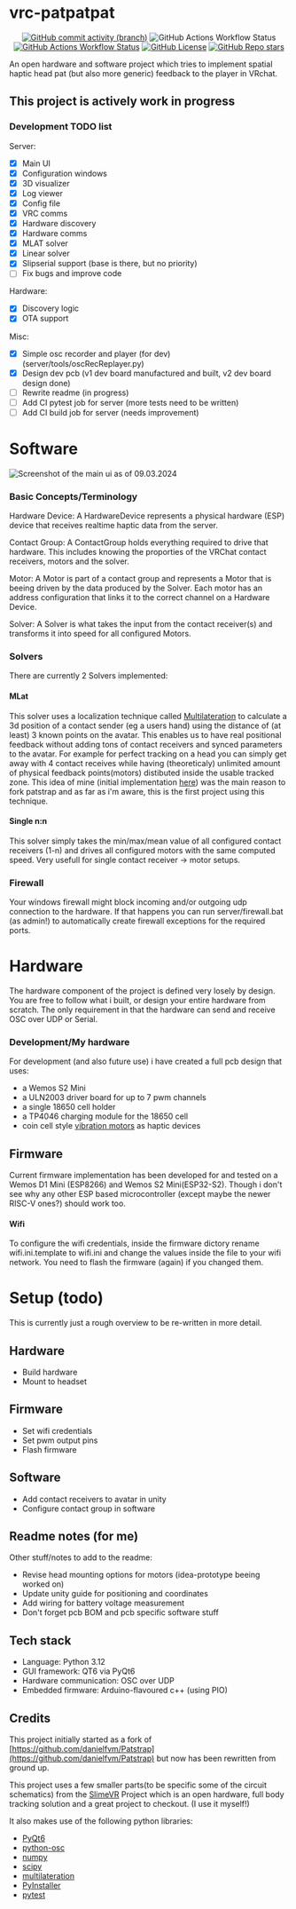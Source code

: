 # vrc-patpatpat

<p align="center">
    <a href="//github.com/lebaston100/vrc-patpatpat/commits/refactor/" alt="Commits"><img alt="GitHub commit activity (branch)" src="https://img.shields.io/github/commit-activity/m/lebaston100/vrc-patpatpat/refactor"></a>
    <img alt="GitHub Actions Workflow Status" src="https://img.shields.io/github/actions/workflow/status/lebaston100/vrc-patpatpat/build.yml?branch=refactor">
    <a href="//github.com/lebaston100/vrc-patpatpat/actions/workflows/test.yaml" alt="test"><img alt="GitHub Actions Workflow Status" src="https://img.shields.io/github/actions/workflow/status/lebaston100/vrc-patpatpat/test.yaml?branch=refactor&label=test"></a>
    <a href="//github.com/lebaston100/vrc-patpatpat?tab=GPL-3.0-1-ov-file#readme" alt="licence"><img alt="GitHub License" src="https://img.shields.io/github/license/lebaston100/vrc-patpatpat"></a>
    <a href="#" alt="stars"><img alt="GitHub Repo stars" src="https://img.shields.io/github/stars/lebaston100/vrc-patpatpat"></a>
</p>

An open hardware and software project which tries to implement spatial haptic head pat (but also more generic) feedback to the player in VRchat.

## This project is actively work in progress

### Development TODO list

Server:

- [x] Main UI
- [x] Configuration windows
- [x] 3D visualizer
- [x] Log viewer
- [x] Config file
- [x] VRC comms
- [x] Hardware discovery
- [x] Hardware comms
- [x] MLAT solver
- [x] Linear solver
- [x] Slipserial support (base is there, but no priority)
- [ ] Fix bugs and improve code

Hardware:

- [x] Discovery logic
- [x] OTA support

Misc:

- [x] Simple osc recorder and player (for dev) (server/tools/oscRecReplayer.py)
- [x] Design dev pcb (v1 dev board manufactured and built, v2 dev board design done)
- [ ] Rewrite readme (in progress)
- [ ] Add CI pytest job for server (more tests need to be written)
- [ ] Add CI build job for server (needs improvement)

# Software

![Screenshot of the main ui as of 09.03.2024](https://raw.githubusercontent.com/lebaston100/vrc-patpatpat/refactor/assets/main-ui-1.jpg)

### Basic Concepts/Terminology

Hardware Device: A HardwareDevice represents a physical hardware (ESP) device that receives realtime haptic data from the server.

Contact Group: A ContactGroup holds everything required to drive that hardware. This includes knowing the proporties of the VRChat contact receivers, motors and the solver.

Motor: A Motor is part of a contact group and represents a Motor that is beeing driven by the data produced by the Solver. Each motor has an address configuration that links it to the correct channel on a Hardware Device.

Solver: A Solver is what takes the input from the contact receiver(s) and transforms it into speed for all configured Motors.

### Solvers

There are currently 2 Solvers implemented:

#### MLat

This solver uses a localization technique called [Multilateration](https://en.wikipedia.org/wiki/Pseudo-range_multilateration) to calculate a 3d position of a contact sender (eg a users hand) using the distance of (at least) 3 known points on the avatar. This enables us to have real positional feedback without adding tons of contact receivers and synced parameters to the avatar. For example for perfect tracking on a head you can simply get away with 4 contact receives while having (theoreticaly) unlimited amount of physical feedback points(motors) distibuted inside the usable tracked zone. This idea of mine (initial implementation [here](https://github.com/lebaston100/vrc-patpatpat/commit/aa33e5e41202b058c82532f4fd79569b7d9bcd51)) was the main reason to fork patstrap and as far as i'm aware, this is the first project using this technique.

#### Single n:n

This solver simply takes the min/max/mean value of all configured contact receivers (1-n) and drives all configured motors with the same computed speed. Very usefull for single contact receiver -> motor setups.

### Firewall

Your windows firewall might block incoming and/or outgoing udp connection to the hardware. If that happens you can run server/firewall.bat (as admin!) to automatically create firewall exceptions for the required ports.

# Hardware

The hardware component of the project is defined very losely by design. You are free to follow what i built, or design your entire hardware from scratch. The only requirement in that the hardware can send and receive OSC over UDP or Serial.

### Development/My hardware

For development (and also future use) i have created a full pcb design that uses:
- a Wemos S2 Mini
- a ULN2003 driver board for up to 7 pwm channels
- a single 18650 cell holder
- a TP4046 charging module for the 18650 cell
- coin cell style [vibration motors](https://www.aliexpress.com/item/4000245243914.html) as haptic devices

## Firmware

Current firmware implementation has been developed for and tested on a Wemos D1 Mini (ESP8266) and Wemos S2 Mini(ESP32-S2). Though i don't see why any other ESP based microcontroller (except maybe the newer RISC-V ones?) should work too.

#### Wifi

To configure the wifi credentials, inside the firmware dictory rename wifi.ini.template to wifi.ini and change the values inside the file to your wifi network. You need to flash the firmware (again) if you changed them.

# Setup (todo)

This is currently just a rough overview to be re-written in more detail.

## Hardware
- Build hardware
- Mount to headset

## Firmware
- Set wifi credentials
- Set pwm output pins
- Flash firmware

## Software
- Add contact receivers to avatar in unity
- Configure contact group in software

## Readme notes (for me)

Other stuff/notes to add to the readme:

- Revise head mounting options for motors (idea-prototype beeing worked on)
- Update unity guide for positioning and coordinates
- Add wiring for battery voltage measurement
- Don't forget pcb BOM and pcb specific software stuff


## Tech stack

- Language: Python 3.12
- GUI framework: QT6 via PyQt6
- Hardware communication: OSC over UDP
- Embedded firmware: Arduino-flavoured c++ (using PIO)

## Credits

This project initially started as a fork of [https://github.com/danielfvm/Patstrap](https://github.com/danielfvm/Patstrap) but now has been rewritten from ground up.

This project uses a few smaller parts(to be specific some of the circuit schematics) from the [SlimeVR](https://www.crowdsupply.com/slimevr/slimevr-full-body-tracker) Project which is an open hardware, full body tracking solution and a great project to checkout. (I use it myself!)

It also makes use of the following python libraries:
- [PyQt6](https://pypi.org/project/PyQt6/)
- [python-osc](https://pypi.org/project/python-osc/)
- [numpy](https://pypi.org/project/numpy/)
- [scipy](https://pypi.org/project/scipy/)
- [multilateration](https://github.com/valentinbarral/Multilateration)
- [PyInstaller](https://pypi.org/project/pyinstaller/)
- [pytest](https://pypi.org/project/pytest/)